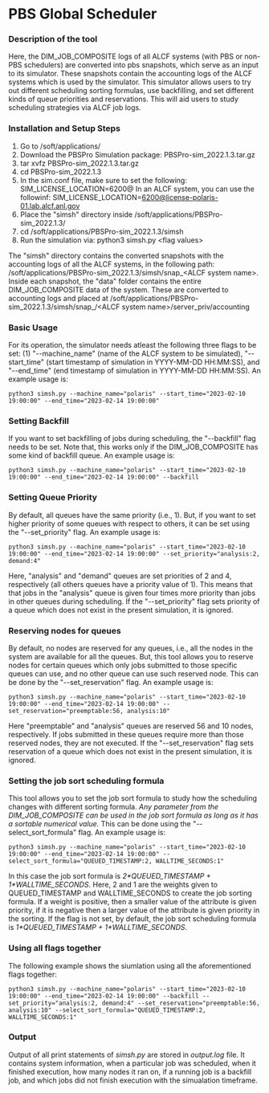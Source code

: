 # PBS Global Scheduler
### Description of the tool
Here, the DIM_JOB_COMPOSITE logs of all ALCF systems (with PBS or non-PBS schedulers) are converted into pbs snapshots, which serve as an input to its simulator. These snapshots contain the accounting logs of the ALCF systems which is used by the simulator. This simulator allows users to try out different scheduling sorting formulas, use backfilling, and set different kinds of queue priorities and reservations. This will aid users to study scheduling strategies via ALCF job logs. 

### Installation and Setup Steps
1. Go to /soft/applications/
2. Download the PBSPro Simulation package: PBSPro\-sim\_2022.1.3.tar.gz
3. tar xvfz PBSPro\-sim\_2022.1.3.tar.gz
4. cd PBSPro-sim_2022.1.3
5. In the sim.conf file, make sure to set the following: SIM_LICENSE_LOCATION=6200@<license server>
   In an ALCF system, you can use the followinf: SIM_LICENSE_LOCATION=6200@license-polaris-01.lab.alcf.anl.gov
6. Place the "simsh" directory inside /soft/applications/PBSPro-sim_2022.1.3/ 
7. cd /soft/applications/PBSPro-sim_2022.1.3/simsh
8. Run the simulation via: python3 simsh.py \<flag values\>

The "simsh" directory contains the converted snapshots with the accounting logs of all the ALCF systems, in the following path: /soft/applications/PBSPro-sim_2022.1.3/simsh/snap_\<ALCF system name\>. 
Inside each snapshot, the "data" folder contains the entire DIM_JOB_COMPOSITE data of the system. These are converted to accounting logs and placed at /soft/applications/PBSPro-sim_2022.1.3/simsh/snap_/<ALCF system name\>/server_priv/accounting

### Basic Usage 
For its operation, the simulator needs atleast the following three flags to be set: (1) "--machine_name" (name of the ALCF system to be simulated), "--start_time" (start timestamp of simulation in YYYY-MM-DD HH:MM:SS), and "--end_time" (end timestamp of simulation in YYYY-MM-DD HH:MM:SS).
An example usage is:
```
python3 simsh.py --machine_name="polaris" --start_time="2023-02-10 19:00:00" --end_time="2023-02-14 19:00:00"
```

### Setting Backfill
If you want to set backfilling of jobs during scheduling, the "--backfill" flag needs to be set. Note that, this works only if the DIM_JOB_COMPOSITE has some kind of backfill queue. 
An example usage is:
```
python3 simsh.py --machine_name="polaris" --start_time="2023-02-10 19:00:00" --end_time="2023-02-14 19:00:00" --backfill
```
### Setting Queue Priority
By default, all queues have the same priority (i.e., 1). But, if you want to set higher priority of some queues with respect to others, it can be set using the "--set_priority" flag. 
An example usage is:
```
python3 simsh.py --machine_name="polaris" --start_time="2023-02-10 19:00:00" --end_time="2023-02-14 19:00:00" --set_priority="analysis:2, demand:4"
```
Here, "analysis" and "demand" queues are set priorities of 2 and 4, respectively (all others queues have a priority value of 1). This means that that jobs in the "analysis" queue is given four times more priority than jobs in other queues during scheduling. If the "--set_priority" flag sets priority of a queue which does not exist in the present simulation, it is ignored. 

### Reserving nodes for queues
By default, no nodes are reserved for any queues, i.e., all the nodes in the system are available for all the queues. But, this tool allows you to reserve nodes for certain queues which only jobs submitted to those specific queues can use, and no other queue can use such reserved node. This can be done by the "--set_reservation" flag. 
An example usage is:
```
python3 simsh.py --machine_name="polaris" --start_time="2023-02-10 19:00:00" --end_time="2023-02-14 19:00:00" --set_reservation="preemptable:56, analysis:10"
```

Here "preemptable" and "analysis" queues are reserved 56 and 10 nodes, respectively. If jobs submitted in these queues require more than those reserved nodes, they are not executed. If the "--set_reservation" flag sets reservation of a queue which does not exist in the present simulation, it is ignored. 

### Setting the job sort scheduling formula
This tool allows you to set the job sort formula to study how the scheduling changes with different sorting formula. *Any parameter from the DIM_JOB_COMPOSITE can be used in the job sort formula as long as it has a sortable numerical value.* This can be done using the "--select_sort_formula" flag.
An example usage is:
```
python3 simsh.py --machine_name="polaris" --start_time="2023-02-10 19:00:00" --end_time="2023-02-14 19:00:00" --select_sort_formula="QUEUED_TIMESTAMP:2, WALLTIME_SECONDS:1"
```
In this case the job sort formula is *2\*QUEUED_TIMESTAMP + 1\*WALLTIME_SECONDS*. Here, 2 and 1 are the weights given to QUEUED_TIMESTAMP and WALLTIME_SECONDS to create the job sorting formula. If a weight is positive, then a smaller value of the attribute is given priority, if it is negative then a larger value of the attribute is given priority in the sorting. If the flag is not set, by default, the job sort scheduling formula is *1\*QUEUED_TIMESTAMP + 1\*WALLTIME_SECONDS*.

### Using all flags together
The following example shows the siumlation using all the aforementioned flags together:
```
python3 simsh.py --machine_name="polaris" --start_time="2023-02-10 19:00:00" --end_time="2023-02-14 19:00:00" --backfill --set_priority="analysis:2, demand:4" --set_reservation="preemptable:56, analysis:10" --select_sort_formula="QUEUED_TIMESTAMP:2, WALLTIME_SECONDS:1"
```

### Output
Output of all print statements of *simsh.py* are stored in *output.log* file. It contains system information, when a particular job was scheduled, when it finished execution, how many nodes it ran on, if a running job is a backfill job, and which jobs did not finish execution with the simualation timeframe.
